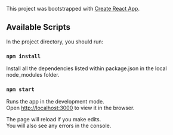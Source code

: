 This project was bootstrapped with [Create React App](https://github.com/facebook/create-react-app).

## Available Scripts

In the project directory, you should run:

### `npm install`

Install all the dependencies listed within package.json in the local node_modules folder.<br />


### `npm start`

Runs the app in the development mode.<br />
Open [http://localhost:3000](http://localhost:3000) to view it in the browser.

The page will reload if you make edits.<br />
You will also see any errors in the console.
